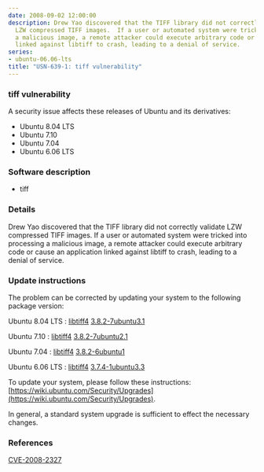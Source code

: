 ```yaml
---
date: 2008-09-02 12:00:00
description: Drew Yao discovered that the TIFF library did not correctly validate
  LZW compressed TIFF images.  If a user or automated system were tricked into processing
  a malicious image, a remote attacker could execute arbitrary code or cause an application
  linked against libtiff to crash, leading to a denial of service.
series:
- ubuntu-06.06-lts
title: "USN-639-1: tiff vulnerability"
---
```


### tiff vulnerability

A security issue affects these releases of Ubuntu and its derivatives:

* Ubuntu 8.04 LTS
* Ubuntu 7.10
* Ubuntu 7.04
* Ubuntu 6.06 LTS

### Software description

* tiff 

### Details

Drew Yao discovered that the TIFF library did not correctly validate LZW compressed TIFF images. If a user or automated system were tricked into processing a malicious image, a remote attacker could execute arbitrary code or cause an application linked against libtiff to crash, leading to a denial of service. 

### Update instructions

The problem can be corrected by updating your system to the following package version:

Ubuntu 8.04 LTS
 : [libtiff4](https://launchpad.net/ubuntu/+source/tiff) <span> [3.8.2-7ubuntu3.1](https://launchpad.net/ubuntu/+source/tiff/3.8.2-7ubuntu3.1) </span> 

Ubuntu 7.10
 : [libtiff4](https://launchpad.net/ubuntu/+source/tiff) <span> [3.8.2-7ubuntu2.1](https://launchpad.net/ubuntu/+source/tiff/3.8.2-7ubuntu2.1) </span> 

Ubuntu 7.04
 : [libtiff4](https://launchpad.net/ubuntu/+source/tiff) <span> [3.8.2-6ubuntu1](https://launchpad.net/ubuntu/+source/tiff/3.8.2-6ubuntu1) </span> 

Ubuntu 6.06 LTS
 : [libtiff4](https://launchpad.net/ubuntu/+source/tiff) <span> [3.7.4-1ubuntu3.3](https://launchpad.net/ubuntu/+source/tiff/3.7.4-1ubuntu3.3) </span> 

To update your system, please follow these instructions: [https://wiki.ubuntu.com/Security/Upgrades](https://wiki.ubuntu.com/Security/Upgrades).

In general, a standard system upgrade is sufficient to effect the necessary changes. 

### References

 [CVE-2008-2327](http://people.ubuntu.com/~ubuntu-security/cve/CVE-2008-2327)

